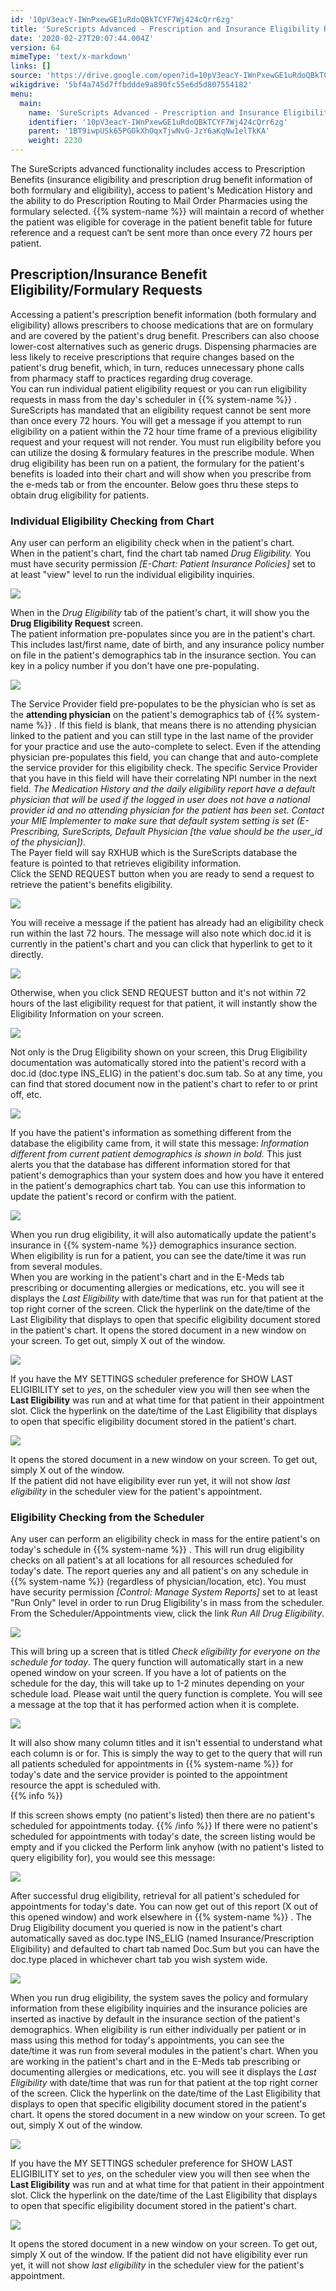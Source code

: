 ```yaml
---
id: '10pV3eacY-IWnPxewGE1uRdoQBkTCYF7Wj424cQrr6zg'
title: 'SureScripts Advanced - Prescription and Insurance Eligibility Requests'
date: '2020-02-27T20:07:44.004Z'
version: 64
mimeType: 'text/x-markdown'
links: []
source: 'https://drive.google.com/open?id=10pV3eacY-IWnPxewGE1uRdoQBkTCYF7Wj424cQrr6zg'
wikigdrive: '5bf4a745d7ffbddde9a890fc55e6d5d807554182'
menu:
  main:
    name: 'SureScripts Advanced - Prescription and Insurance Eligibility Requests'
    identifier: '10pV3eacY-IWnPxewGE1uRdoQBkTCYF7Wj424cQrr6zg'
    parent: '1BT9iwpUSk65PGOkXhOqxTjwNvG-JzY6aKqNw1elTkKA'
    weight: 2230
---
```

The SureScripts advanced functionality includes access to Prescription Benefits (insurance eligibility and prescription drug benefit information of both formulary and eligibility), access to patient's Medication History and the ability to do Prescription Routing to Mail Order Pharmacies using the formulary selected. {{% system-name %}} will maintain a record of whether the patient was eligible for coverage in the patient benefit table for future reference and a request can‘t be sent more than once every 72 hours per patient.
  
## Prescription/Insurance Benefit Eligibility/Formulary Requests  
  
Accessing a patient's prescription benefit information (both formulary and eligibility) allows prescribers to choose medications that are on formulary and are covered by the patient's drug benefit. Prescribers can also choose lower-cost alternatives such as generic drugs. Dispensing pharmacies are less likely to receive prescriptions that require changes based on the patient's drug benefit, which, in turn, reduces unnecessary phone calls from pharmacy staff to practices regarding drug coverage.  
You can run individual patient eligibility request or you can run eligibility requests in mass from the day's scheduler in {{% system-name %}} . SureScripts has mandated that an eligibility request cannot be sent more than once every 72 hours. You will get a message if you attempt to run eligibility on a patient within the 72 hour time frame of a previous eligibility request and your request will not render. You must run eligibility before you can utilize the dosing & formulary features in the prescribe module. When drug eligibility has been run on a patient, the formulary for the patient's benefits is loaded into their chart and will show when you prescribe from the e-meds tab or from the encounter. Below goes thru these steps to obtain drug eligibility for patients.
  
### Individual Eligibility Checking from Chart  
  
Any user can perform an eligibility check when in the patient's chart.  
When in the patient's chart, find the chart tab named *Drug Eligibility.* You must have security permission *[E-Chart: Patient Insurance Policies]* set to at least "view" level to run the individual eligibility inquiries.
  
![](../surescripts-advanced-prescription-and-insurance-eligibility-requests.assets/10000201000002930000003593755C32F706422D.png)  

When in the *Drug Eligibility* tab of the patient's chart, it will show you the **Drug Eligibility Request** screen.  
The patient information pre-populates since you are in the patient's chart. This includes last/first name, date of birth, and any insurance policy number on file in the patient's demographics tab in the insurance section. You can key in a policy number if you don't have one pre-populating.
  
![](../surescripts-advanced-prescription-and-insurance-eligibility-requests.assets/10000201000003140000012745D48E17E0BF1538.png)  

The Service Provider field pre-populates to be the physician who is set as the **attending physician** on the patient's demographics tab of {{% system-name %}} . If this field is blank, that means there is no attending physician linked to the patient and you can still type in the last name of the provider for your practice and use the auto-complete to select. Even if the attending physician pre-populates this field, you can change that and auto-complete the service provider for this eligibility check. The specific Service Provider that you have in this field will have their correlating NPI number in the next field. *The Medication History and the daily eligibility report have a default physician that will be used if the logged in user does not have a national provider id and no attending physician for the patient has been set. Contact your MIE Implementer to make sure that default system setting is set (E-Prescribing, SureScripts, Default Physician [the value should be the user_id of the physician]).*  
The Payer field will say RXHUB which is the SureScripts database the feature is pointed to that retrieves eligibility information.  
Click the SEND REQUEST button when you are ready to send a request to retrieve the patient's benefits eligibility.
  
![](../surescripts-advanced-prescription-and-insurance-eligibility-requests.assets/10000201000003140000012745D48E17E0BF1538.png)  

You will receive a message if the patient has already had an eligibility check run within the last 72 hours. The message will also note which doc.id it is currently in the patient's chart and you can click that hyperlink to get to it directly.
  
![](../surescripts-advanced-prescription-and-insurance-eligibility-requests.assets/10000000000002730000008861F5934A4582DDA1.png)  

Otherwise, when you click SEND REQUEST button and it's not within 72 hours of the last eligibility request for that patient, it will instantly show the Eligibility Information on your screen.
  
![](../surescripts-advanced-prescription-and-insurance-eligibility-requests.assets/100000000000036900000198D7F0DE932BF2B8E5.png)  

Not only is the Drug Eligibility shown on your screen, this Drug Eligibility documentation was automatically stored into the patient's record with a doc.id (doc.type INS_ELIG) in the patient's doc.sum tab. So at any time, you can find that stored document now in the patient's chart to refer to or print off, etc.
  
![](../surescripts-advanced-prescription-and-insurance-eligibility-requests.assets/10000000000003490000016B1535ED72C2D4F7DF.png)  

If you have the patient's information as something different from the database the eligibility came from, it will state this message: *Information different from current patient demographics is shown in bold.* This just alerts you that the database has different information stored for that patient's demographics than your system does and how you have it entered in the patient's demographics chart tab. You can use this information to update the patient's record or confirm with the patient.
  
![](../surescripts-advanced-prescription-and-insurance-eligibility-requests.assets/10000000000002D60000010883EEE9D2FCA6306F.png)  

When you run drug eligibility, it will also automatically update the patient's insurance in {{% system-name %}} demographics insurance section.  
When eligibility is run for a patient, you can see the date/time it was run from several modules.  
When you are working in the patient's chart and in the E-Meds tab prescribing or documenting allergies or medications, etc. you will see it displays the *Last Eligibility* with date/time that was run for that patient at the top right corner of the screen. Click the hyperlink on the date/time of the Last Eligibility that displays to open that specific eligibility document stored in the patient's chart. It opens the stored document in a new window on your screen. To get out, simply X out of the window.
  
![](../surescripts-advanced-prescription-and-insurance-eligibility-requests.assets/10000201000004D7000000B10A558D11106A50BC.png)  

If you have the MY SETTINGS scheduler preference for SHOW LAST ELIGIBILITY set to *yes*, on the scheduler view you will then see when the **Last Eligibility** was run and at what time for that patient in their appointment slot. Click the hyperlink on the date/time of the Last Eligibility that displays to open that specific eligibility document stored in the patient's chart.
  
![](../surescripts-advanced-prescription-and-insurance-eligibility-requests.assets/100000000000026B000001323FE3B8054511859C.png)  

It opens the stored document in a new window on your screen. To get out, simply X out of the window.  
If the patient did not have eligibility ever run yet, it will not show *last eligibility* in the scheduler view for the patient's appointment.
  
### Eligibility Checking from the Scheduler  
  
Any user can perform an eligibility check in mass for the entire patient's on today's schedule in {{% system-name %}} . This will run drug eligibility checks on all patient's at all locations for all resources scheduled for today's date. The report queries any and all patient's on any schedule in {{% system-name %}} (regardless of physician/location, etc). You must have security permission *[Control: Manage System Reports]* set to at least "Run Only" level in order to run Drug Eligibility's in mass from the scheduler.  
From the Scheduler/Appointments view, click the link *Run All Drug Eligibility*.
  
![](../surescripts-advanced-prescription-and-insurance-eligibility-requests.assets/100002010000054000000159DF494FA5B4597CE9.png)  

This will bring up a screen that is titled *Check eligibility for everyone on the schedule for today*. The query function will automatically start in a new opened window on your screen. If you have a lot of patients on the schedule for the day, this will take up to 1-2 minutes depending on your schedule load. Please wait until the query function is complete. You will see a message at the top that it has performed action when it is complete.
  
![](../surescripts-advanced-prescription-and-insurance-eligibility-requests.assets/100002010000053E000000B776EB0F467E96CC04.png)  

It will also show many column titles and it isn't essential to understand what each column is or for. This is simply the way to get to the query that will run all patients scheduled for appointments in {{% system-name %}} for today's date and the service provider is pointed to the appointment resource the appt is scheduled with.  
{{% info %}}

If this screen shows empty (no patient's listed) then there are no patient's scheduled for appointments today.
{{% /info %}}
If there were no patient's scheduled for appointments with today's date, the screen listing would be empty and if you clicked the Perform link anyhow (with no patient's listed to query eligibility for), you would see this message:
  
![](../surescripts-advanced-prescription-and-insurance-eligibility-requests.assets/1000000000000386000000AFB11065A6809885C8.png)  

After successful drug eligibility, retrieval for all patient's scheduled for appointments for today's date. You can now get out of this report (X out of this opened window) and work elsewhere in {{% system-name %}} . The Drug Eligibility document you queried is now in the patient's chart automatically saved as doc.type INS_ELIG (named Insurance/Prescription Eligibility) and defaulted to chart tab named Doc.Sum but you can have the doc.type placed in whichever chart tab you wish system wide.
  
![](../surescripts-advanced-prescription-and-insurance-eligibility-requests.assets/10000201000004DF000001071456C9CC08B53E28.png)  

When you run drug eligibility, the system saves the policy and formulary information from these eligibility inquiries and the insurance policies are inserted as inactive by default in the insurance section of the patient's demographics.
When eligibility is run either individually per patient or in mass using this method for today's appointments, you can see the date/time it was run from several modules in the patient's chart.
When you are working in the patient's chart and in the E-Meds tab prescribing or documenting allergies or medications, etc. you will see it displays the *Last Eligibility* with date/time that was run for that patient at the top right corner of the screen. Click the hyperlink on the date/time of the Last Eligibility that displays to open that specific eligibility document stored in the patient's chart. It opens the stored document in a new window on your screen. To get out, simply X out of the window.
  
![](../surescripts-advanced-prescription-and-insurance-eligibility-requests.assets/10000201000004D7000000B10A558D11106A50BC.png)  

If you have the MY SETTINGS scheduler preference for SHOW LAST ELIGIBILITY set to *yes*, on the scheduler view you will then see when the **Last Eligibility** was run and at what time for that patient in their appointment slot. Click the hyperlink on the date/time of the Last Eligibility that displays to open that specific eligibility document stored in the patient's chart.
  
![](../surescripts-advanced-prescription-and-insurance-eligibility-requests.assets/100000000000026B000001323FE3B8054511859C.png)  

It opens the stored document in a new window on your screen. To get out, simply X out of the window.
If the patient did not have eligibility ever run yet, it will not show *last eligibility* in the scheduler view for the patient's appointment.
